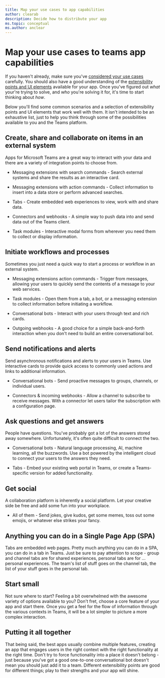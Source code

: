 ```yaml
---
title: Map your use cases to app capabilities
author: clearab
description: Decide how to distribute your app
ms.topic: conceptual
ms.author: anclear
---
```

# Map your use cases to teams app capabilities

If you haven't already, make sure you've [considered your use cases](~/concepts/design/map-use-cases.md) carefully. You should also have a good understanding of the [extensibility points and UI elements](~/concepts/extensibility-points.md) available for your app. Once you've figured out *what* your're trying to solve, and *who* you're solving it for, it's time to start thinking about *how*.

Below you'll find some common scenarios and a selection of extensibility points and UI elements that work well with them. It isn't intended to be an exhaustive list, just to help you think through some of the possibilities available to you and the Teams platform.

## Create, share and collaborate on items in an external system

Apps for Microsoft Teams are a great way to interact with your data and there are a variety of integration points to choose from.

* Messaging extensions with search commands - Search external systems and share the results as an interactive card.

* Messaging extensions with action commands - Collect information to insert into a data store or perform advanced searches.

* Tabs - Create embedded web experiences to view, work with and share data.

* Connectors and webhooks - A simple way to push data into and send data out of the Teams client.

* Task modules - Interactive modal forms from wherever you need them to collect or display information.

## Initiate workflows and processes

Sometimes you just need a quick way to start a process or workflow in an external system.

* Messaging extensions action commands - Trigger from messages, allowing your users to quickly send the contents of a message to your web services.

* Task modules - Open them from a tab, a bot, or a messaging extension to collect information before initiating a workflow.

* Conversational bots - Interact with your users through text and rich cards.

* Outgoing webhooks - A good choice for a simple back-and-forth interaction when you don't need to build an entire conversational bot.

## Send notifications and alerts

Send asynchronous notifications and alerts to your users in Teams. Use interactive cards to provide quick access to commonly used actions and links to additional information.

* Conversational bots - Send proactive messages to groups, channels, or individual users.

* Connectors & incoming webhooks - Allow a channel to subscribe to receive messages. With a connector let users tailor the subscription with a configuration page.

## Ask questions and get answers

People have questions. You've probably got a lot of the answers stored away somewhere. Unfortunately, it's often quite difficult to connect the two.

* Conversational bots - Natural language processing, AI, machine learning, all the buzzwords. Use a bot powered by the intelligent cloud to connect your users to the answers they need.

* Tabs - Embed your existing web portal in Teams, or create a Teams-specific version for added functionality.

## Get social

A collaboration platform is inherently a social platform. Let your creative side be free and add some fun into your workplace.

* All of them - Send jokes, give kudos, get some memes, toss out some emojis, or whatever else strikes your fancy.

## Anything you can do in a Single Page App (SPA)

Tabs are embedded web pages. Pretty much anything you can do in a SPA, you can do in a tab in Teams. Just be sure to pay attention to scope - group and channel tabs are for shared experiences, personal tabs are for ... personal experiences. The team's list of stuff goes on the channel tab, the list of your stuff goes in the personal tab.

## Start small

Not sure where to start? Feeling a bit overwhelmed with the awesome variety of options available to you? Don't fret, choose a core feature of your app and start there. Once you get a feel for the flow of information through the various contexts in Teams, it will be a lot simpler to picture a more complex interaction.

## Putting it all together

That being said, the best apps usually combine multiple features, creating an app that engages users in the right context with the right functionality at the right time. Don't try to force functionality into a place it doesn't belong - just because you've got a good one-to-one conversational bot doesn't mean you should just add it to a team. Different extensibility points are good for different things; play to their strengths and your app will shine.
